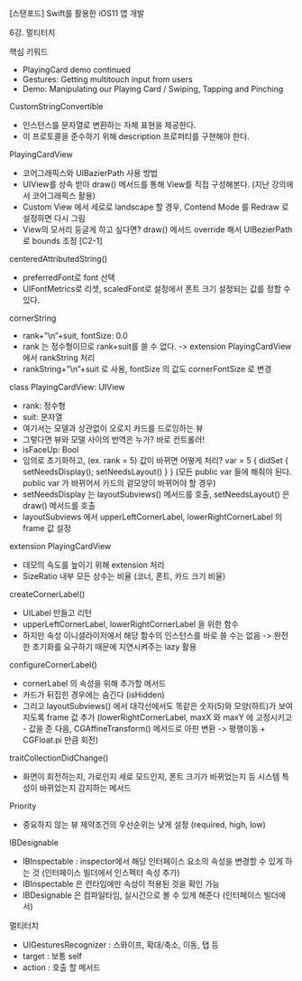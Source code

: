 [스탠포드] Swift를 활용한 iOS11 앱 개발


6강. 멀티터치


핵심 키워드
- PlayingCard demo continued
- Gestures: Getting multitouch input from users
- Demo: Manipulating our Playing Card / Swiping, Tapping and Pinching

CustomStringConvertible
- 인스턴스를 문자열로 변환하는 자체 표현을 제공한다.
- 이 프로토콜을 준수하기 위해 description 프로퍼티를 구현해야 한다.

PlayingCardView
- 코어그래픽스와 UIBazierPath 사용 방법
- UIView를 상속 받아 draw() 메서드를 통해 View를 직접 구성해본다. (지난 강의에서 코어그래픽스 활용)
- Custom View 에서 세로로 landscape 할 경우, Contend Mode 를  Redraw 로 설정하면 다시 그림
- View의 모서리 둥글게 하고 싶다면? draw() 메서드 override 해서 UIBezierPath로 bounds 조정 [C2-1]

centeredAttributedString()
- preferredFont로 font 선택
- UIFontMetrics로 리셋, scaledFont로 설정에서 폰트 크기 설정되는 값를 정할 수 있다.

cornerString
- rank+”\n”+suit, fontSize: 0.0
- rank 는 정수형이므로 rank+suit를 쓸 수 없다. -> extension PlayingCardView 에서 rankString 처리
- rankString+”\n”+suit 로 사용, fontSize 의 값도 cornerFontSize 로 변경

class PlayingCardView: UIView
- rank: 정수형
- suit: 문자열
- 여기서는 모델과 상관없이 오로지 카드를 드로잉하는 뷰 
- 그렇다면 뷰와 모델 사이의 번역은 누가? 바로 컨트롤러!
- isFaceUp: Bool
- 임의로 초기화하고, (ex. rank = 5) 값이 바뀌면 어떻게 처리? var = 5 { didSet { setNeedsDisplay(); setNeedsLayout() } } 
(모든 public var 들에 해줘야 된다. public var 가 바뀌어서 카드의 겉모양이 바뀌어야 할 경우)
- setNeedsDisplay 는 layoutSubviews() 메서드를 호출, setNeedsLayout() 은 draw() 메서드를 호출
- layoutSubviews 에서 upperLeftCornerLabel, lowerRightCornerLabel 의 frame 값 설정

extension PlayingCardView
- 데모의 속도를 높이기 위해 extension 처리
- SizeRatio 내부 모든 상수는 비율 (코너, 폰트, 카드 크기 비율) 

createCornerLabel()
- UILabel 만들고 리턴
- upperLeftCornerLabel, lowerRightCornerLabel 을 위한 함수
- 하지만 속성 이니셜라이저에서 해당 함수의 인스턴스를 바로 쓸 수는 없음 -> 완전한 초기화를 요구하기 때문에 지연시켜주는 lazy 활용

configureCornerLabel()
- cornerLabel 의 속성을 위해 추가할 메서드
- 카드가 뒤집힌 경우에는 숨긴다 (isHidden)
- 그리고 layoutSubviews() 에서 대각선에서도 똑같은 숫자(5)와 모양(하트)가 보여지도록 frame 값 추가 (lowerRightCornerLabel, maxX 와 maxY 에 고정시키고 - 값을 준 다음, CGAffineTransform() 메서드로 아핀 변환 -> 평행이동 + CGFloat.pi 만큼 회전)

traitCollectionDidChange()
- 화면이 회전하는지, 가로인지 세로 모드인지, 폰트 크기가 바뀌었는지 등 시스템 특성이 바뀌었는지 감지하는 메서드

Priority
- 중요하지 않는 뷰 제약조건의 우선순위는 낮게 설정 (required, high, low)

IBDesignable
- IBInspectable : inspector에서 해당 인터페이스 요소의 속성을 변경할 수 있게 하는 것 (인터페이스 빌더에서 인스펙터 속성 추가)
- IBInspectable 은 런타임에만 속성이 적용된 것을 확인 가능
- IBDesignable 은 컴파일타임, 실시간으로 볼 수 있게 해준다 (인터페이스 빌더에서)


멀티터치
- UIGesturesRecognizer : 스와이프, 확대/축소, 이동, 탭 등
- target : 보통 self
- action : 호출 할 메서드

